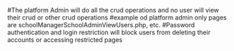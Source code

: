 #The platform Admin will do all the crud operations and no user will view their crud or other crud operations
#example od platform admin only pages are schoolManagerSchoolAdminViewUsers.php, etc. 
#Password authentication and login restriction will block users from deleting their accounts or accessing restricted pages

